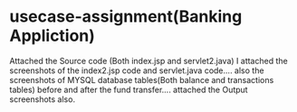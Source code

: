 # usecase-assignment(Banking Appliction)
Attached the Source code (Both index.jsp and servlet2.java)
I attached the screenshots of the index2.jsp code and servlet.java code....
also the screenshots of MYSQL database tables(Both balance and transactions tables) before and after the fund transfer....
attached the Output screenshots also.

